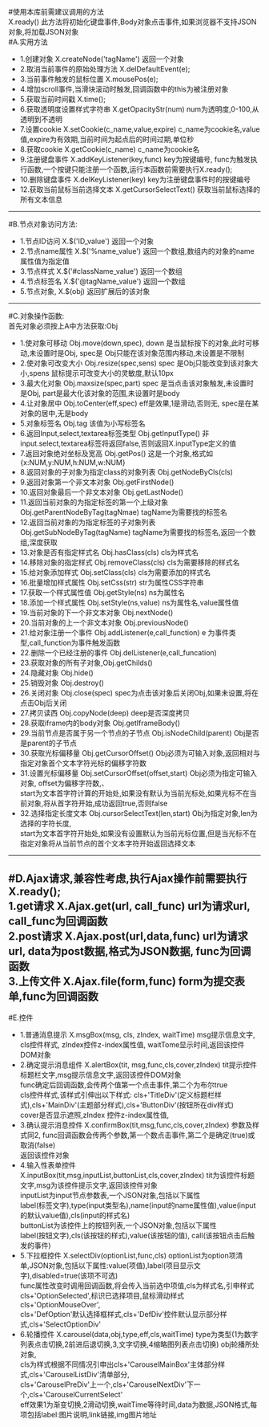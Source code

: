 #使用本库前需建议调用的方法    
X.ready() 此方法将初始化键盘事件,Body对象点击事件,如果浏览器不支持JSON对象,将加载JSON对象    
#A.实用方法    
  * 1.创建对象 X.createNode('tagName') 返回一个对象  
  * 2.取消当前事件的原始处理方法 X.delDefaultEvent(e);  
  * 3.当前事件触发的鼠标位置 X.mousePos(e);  
  * 4.增加scroll事件,当滑块滚动时触发,回调函数中的this为被注册对象  
  * 5.获取当前时间戳 X.time();  
  * 6.获取透明度设置样式字符串 X.getOpacityStr(num) num为透明度,0-100,从透明到不透明  
  * 7.设置cookie X.setCookie(c_name,value,expire) c_name为cookie名,value值,expire为有效期,当前时间为起点后的时间过期,单位秒  
  * 8.获取cookie X.getCookie(c_name) c_name为cookie名  
  * 9.注册键盘事件 X.addKeyListener(key,func) key为按键编号, func为触发执行函数,一个按键只能注册一个函数,运行本函数前需要执行X.ready();  
  * 10.删除键盘事件 X.delKeyListener(key) key为注册键盘事件时的按键编号  
  * 12.获取当前鼠标当前选择文本 X.getCursorSelectText() 获取当前鼠标选择的所有文本信息  
  
--------------------------------------------------------------  
#B.节点对象访问方法:  
  * 1.节点ID访问 X.$('ID_value') 返回一个对象  
  * 2.节点name属性 X.$('%name_value') 返回一个数组,数组内的对象的name属性值为指定值  
  * 3.节点样式 X.$('#className_value') 返回一个数组  
  * 4.节点标签名 X.$('@tagName_value') 返回一个数组  
  * 5.节点对象, X.$(obj) 返回扩展后的该对象  
  
----------------------------------------------------------------  
#C.对象操作函数:  
首先对象必须按上A中方法获取:Obj  
  * 1.使对象可移动 Obj.move(down,spec), down 是当鼠标按下的对象,此时可移动,未设置时是Obj, spec是 Obj只能在该对象范围内移动,未设置是不限制  
  * 2.使对象可改变大小 Obj.resize(spec,sens) spec 是Obj只能改变到该对象大小,spens 鼠标提示可改变大小的灵敏度,默认10px  
  * 3.最大化对象 Obj.maxsize(spec,part) spec 是当点击该对象触发,未设置时是Obj, part是最大化该对象的范围,未设置时是body  
  * 4.让对象居中 Obj.toCenter(eff,spec) eff是效果,1是滑动,否则无, spec是在某对象的居中,无是body  
  * 5.对象标签名 Obj.tag 该值为小写标签名  
  * 6.返回Input,select,textarea标签类型 Obj.getInputType() 非input.select,textarea标签将返回false,否则返回X.inputType定义的值  
  * 7.返回对象绝对坐标及宽高 Obj.getPos() 这是一个对象,格式如{x:NUM,y:NUM,h:NUM,w:NUM}  
  * 8.返回对象的子对象为指定class的对象列表 Obj.getNodeByCls(cls)  
  * 9.返回对象第一个非文本对象 Obj.getFirstNode()  
  * 10.返回对象最后一个非文本对象 Obj.getLastNode()  
  * 11.返回当前对象的为指定标签的第一个上级对象 Obj.getParentNodeByTag(tagNmae) tagName为需要找的标签名  
  * 12.返回当前对象的为指定标签的子对象列表 Obj.getSubNodeByTag(tagName) tagName为需要找的标签名,返回一个数组,深度获取  
  * 13.对象是否有指定样式名 Obj.hasClass(cls) cls为样式名  
  * 14.移除对象的指定样式 Obj.removeClass(cls) cls为需要移除的样式名  
  * 15.给对象添加样式 Obj.setClass(cls) cls为需要添加的样式名  
  * 16.批量增加样式属性 Obj.setCss(str) str为属性CSS字符串  
  * 17.获取一个样式属性值 Obj.getStyle(ns) ns为属性名  
  * 18.添加一个样式属性 Obj.setStyle(ns,value) ns为属性名,value属性值  
  * 19.当前对象的下一个非文本对象 Obj.nextNode()  
  * 20.当前对象的上一个非文本对象 Obj.previousNode()  
  * 21.给对象注册一个事件 Obj.addListener(e,call_function) e 为事件类型,call_function为事件触发函数  
  * 22.删除一个已经注册的事件 Obj.delListener(e,call_funcation)  
  * 23.获取对象的所有子对象,Obj.getChilds()  
  * 24.隐藏对象 Obj.hide()  
  * 25.销毁对象 Obj.destroy()  
  * 26.关闭对象 Obj.close(spec) spec为点击该对象后关闭Obj,如果未设置,将在点击Obj后关闭  
  * 27.拷贝读西 Obj.copyNode(deep) deep是否深度拷贝  
  * 28.获取iframe内的body对象 Obj.getIframeBody()  
  * 29.当前节点是否属于另一个节点的子节点 Obj.isNodeChild(parent) Obj是否是parent的子节点  
  * 30.获取光标偏移量 Obj.getCursorOffset() Obj必须为可输入对象,返回相对与指定对象首个文本字符光标的偏移字符数  
  * 31.设置光标偏移量 Obj.setCursorOffset(offset,start) Obj必须为指定可输入对象, offset为偏移字符数,、  
start为文本首字符计算的开始处,如果没有默认为当前光标处,如果光标不在当前对象,将从首字符开始,成功返回true,否则false  
  * 32.选择指定长度文本 Obj.cursorSelectText(len,start) Obj为指定对象,len为选择的字符长度,  
start为文本首字符开始处,如果没有设置默认为当前光标位置,但是当光标不在指定对象将从当前节点的首个文本字符开始返回选择文本  
----------------------------------------------------------------------------------------------------  
#D.Ajax请求,兼容性考虑,执行Ajax操作前需要执行X.ready();  
1.get请求 X.Ajax.get(url, call_func) url为请求url, call_func为回调函数  
2.post请求 X.Ajax.post(url,data,func) url为请求url, data为post数据,格式为JSON数据, func为回调函数  
3.上传文件 X.Ajax.file(form,func) form为提交表单,func为回调函数  
---------------------------------------------------------------------------------------------------------------------  
#E.控件  
  * 1.普通消息提示 X.msgBox(msg, cls, zIndex, waitTime) msg提示信息文字, cls控件样式, zIndex控件z-index属性值, waitTome显示时间,返回该控件DOM对象  
  * 2.确定提示消息组件 X.alertBox(tit, msg,func,cls,cover,zIndex) tit提示控件标题栏文字,msg提示信息文字,返回该控件DOM对象  
func确定后回调函数,会传两个值第一个点击事件,第二个为布尔true  
cls控件样式,该样式引伸出以下样式: cls+'TitleDiv'(定义标题栏样式),cls+'MainDiv'(主题部分样式),cls+'ButtonDiv'(按钮所在div样式)  
cover是否显示遮照,zIndex 控件z-index属性值,  
  * 3.确认提示消息控件 X.confirmBox(tit,msg,func,cls,cover,zIndex) 参数及样式同2, func回调函数会传两个参数,第一个数点击事件,第二个是确定(true)或取消(false)  
返回该控件对象  
  * 4.输入性表单控件 X.inputBox(tit,msg,inputList,buttonList,cls,cover,zIndex) tit为该控件标题文字,msg为该控件提示文字,返回该控件对象  
inputList为input节点参数表,一个JSON对象,包括以下属性  
label(标签文字),type(input类型名),name(input的name属性值),value(input的默认value值),cls(input的样式名)  
buttonList为该控件上的按钮列表,一个JSON对象,包括以下属性  
label(按钮文字),cls(该按钮的样式),value(该按钮的值), call(该按钮点击后触发的事件)  
  * 5.下拉框控件 X.selectDiv(optionList,func,cls) optionList为option项清单,JSON对象,包括以下属性:value(项值),label(项目显示文字),disabled=true(该项不可选)  
func属性改变时调用回调函数,将会传入当前选中项值,cls为样式名,引申样式cls+'OptionSelected',标识已选择项目,鼠标滑动样式cls+'OptionMouseOver',  
cls+'DefOption'默认选择框样式,cls+'DefDiv'控件默认显示部分样式,cls+'SelectOptionDiv'  
  * 6.轮播控件 X.carousel(data,obj,type,eff,cls,waitTime) type为类型(1为数字列表点击切换,2前进后退切换,3,文字切换,4缩略图列表点击切换) obj轮播所处对象,  
cls为样式根据不同情况引申出cls+'CarouselMainBox'主体部分样式,cls+'CarouselListDiv'清单部分,  
cls+'CarouselPreDiv'上一个,cls+'CarouselNextDiv'下一个,cls+'CarouselCurrentSelect'  
eff效果1为渐变切换,2滑动切换,waitTime等待时间,data为数据,JSON格式,每项包括label:图片说明,link链接,img图片地址  
  

